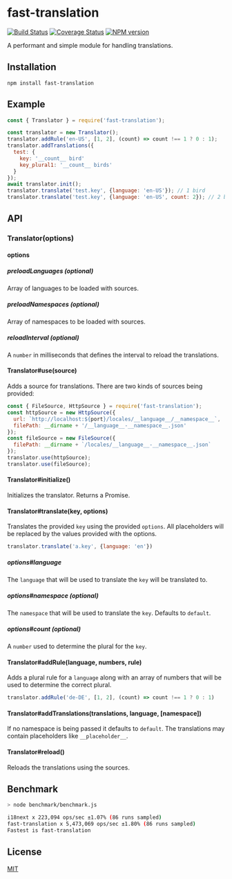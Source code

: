 # fast-translation

[![Build Status](https://travis-ci.org/SerayaEryn/fast-translation.svg?branch=master)](https://travis-ci.org/SerayaEryn/fast-translation)
[![Coverage Status](https://coveralls.io/repos/github/SerayaEryn/fast-translation/badge.svg?branch=master)](https://coveralls.io/github/SerayaEryn/fast-translation?branch=master)
[![NPM version](https://img.shields.io/npm/v/fast-translation.svg?style=flat)](https://www.npmjs.com/package/fast-translation)

A performant and simple module for handling translations.

## Installation

```
npm install fast-translation
```

## Example

```js
const { Translator } = require('fast-translation');

const translator = new Translator();
translator.addRule('en-US', [1, 2], (count) => count !== 1 ? 0 : 1);
translator.addTranslations({
  test: {
    key: '__count__ bird'
    key_plural1: '__count__ birds'
  }
});
await translator.init();
translator.translate('test.key', {language: 'en-US'}); // 1 bird
translator.translate('test.key', {language: 'en-US', count: 2}); // 2 birds
```

## API

### Translator(options)

#### options

##### preloadLanguages (optional)

Array of languages to be loaded with sources.

##### preloadNamespaces (optional)

Array of namespaces to be loaded with sources.

##### reloadInterval (optional)

A `number` in milliseconds that defines the interval to reload the translations.

#### Translator#use(source)

Adds a source for translations. There are two kinds  of sources being provided:
```js
const { FileSource, HttpSource } = require('fast-translation');
const httpSource = new HttpSource({
  url: `http://localhost:${port}/locales/__language__/__namespace__`,
  filePath: __dirname + '/__language__-__namespace__.json'
});
const fileSource = new FileSource({
  filePath: __dirname + `/locales/__language__-__namespace__.json`
});
translator.use(httpSource);
translator.use(fileSource);
```

#### Translator#initialize()

Initializes the translator. Returns a Promise.

#### Translator#translate(key, options)

Translates the provided `key` using the provided `options`. All placeholders will be replaced by the values provided with the options.

```js
translator.translate('a.key', {language: 'en'})
```

##### options#language

The `language` that will be used to translate the `key` will be translated to. 

##### options#namespace (optional)

The `namespace` that will be used to translate the `key`. Defaults to `default`.

##### options#count (optional)

A `number` used to determine the plural for the `key`.

#### Translator#addRule(language, numbers, rule)

Adds a plural rule for a `language` along with an array of numbers that will be used to determine the correct plural.

```js
translator.addRule('de-DE', [1, 2], (count) => count !== 1 ? 0 : 1)
```

#### Translator#addTranslations(translations, language, [namespace])

If no namespace is being passed it defaults to `default`. The translations may contain placeholders like `__placeholder__`.

#### Translator#reload()

Reloads the translations using the sources.

## Benchmark

```bash
> node benchmark/benchmark.js

i18next x 223,094 ops/sec ±1.07% (86 runs sampled)
fast-translation x 5,473,069 ops/sec ±1.80% (86 runs sampled)
Fastest is fast-translation
```

## License

[MIT](./LICENSE)
